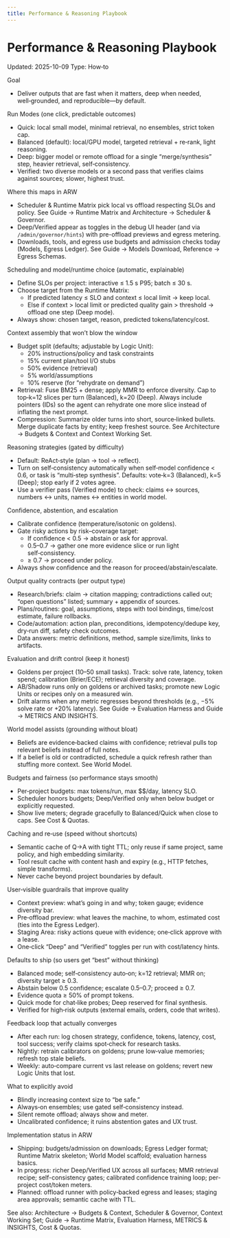 ```yaml
---
title: Performance & Reasoning Playbook
---
```


# Performance & Reasoning Playbook

Updated: 2025-10-09
Type: How‑to

Goal
- Deliver outputs that are fast when it matters, deep when needed, well‑grounded, and reproducible—by default.

Run Modes (one click, predictable outcomes)
- Quick: local small model, minimal retrieval, no ensembles, strict token cap.
- Balanced (default): local/GPU model, targeted retrieval + re‑rank, light reasoning.
- Deep: bigger model or remote offload for a single “merge/synthesis” step, heavier retrieval, self‑consistency.
- Verified: two diverse models or a second pass that verifies claims against sources; slower, highest trust.

Where this maps in ARW
- Scheduler & Runtime Matrix pick local vs offload respecting SLOs and policy. See Guide → Runtime Matrix and Architecture → Scheduler & Governor.
- Deep/Verified appear as toggles in the debug UI header (and via `/admin/governor/hints`) with pre-offload previews and egress metering.
- Downloads, tools, and egress use budgets and admission checks today (Models, Egress Ledger). See Guide → Models Download, Reference → Egress Schemas.

Scheduling and model/runtime choice (automatic, explainable)
- Define SLOs per project: interactive ≤ 1.5 s P95; batch ≤ 30 s.
- Choose target from the Runtime Matrix:
  - If predicted latency ≤ SLO and context ≤ local limit → keep local.
  - Else if context > local limit or predicted quality gain > threshold → offload one step (Deep mode).
- Always show: chosen target, reason, predicted tokens/latency/cost.

Context assembly that won’t blow the window
- Budget split (defaults; adjustable by Logic Unit):
  - 20% instructions/policy and task constraints
  - 15% current plan/tool I/O stubs
  - 50% evidence (retrieval)
  - 5% world/assumptions
  - 10% reserve (for “rehydrate on demand”)
- Retrieval: Fuse BM25 + dense; apply MMR to enforce diversity. Cap to top‑k=12 slices per turn (Balanced), k=20 (Deep). Always include pointers (IDs) so the agent can rehydrate one more slice instead of inflating the next prompt.
- Compression: Summarize older turns into short, source‑linked bullets. Merge duplicate facts by entity; keep freshest source.
See Architecture → Budgets & Context and Context Working Set.

Reasoning strategies (gated by difficulty)
- Default: ReAct‑style (plan → tool → reflect).
- Turn on self‑consistency automatically when self‑model confidence < 0.6, or task is “multi‑step synthesis”. Defaults: vote‑k=3 (Balanced), k=5 (Deep); stop early if 2 votes agree.
- Use a verifier pass (Verified mode) to check: claims ↔ sources, numbers ↔ units, names ↔ entities in world model.

Confidence, abstention, and escalation
- Calibrate confidence (temperature/isotonic on goldens).
- Gate risky actions by risk–coverage target:
  - If confidence < 0.5 → abstain or ask for approval.
  - 0.5–0.7 → gather one more evidence slice or run light self‑consistency.
  - ≥ 0.7 → proceed under policy.
- Always show confidence and the reason for proceed/abstain/escalate.

Output quality contracts (per output type)
- Research/briefs: claim → citation mapping; contradictions called out; “open questions” listed; summary + appendix of sources.
- Plans/routines: goal, assumptions, steps with tool bindings, time/cost estimate, failure rollbacks.
- Code/automation: action plan, preconditions, idempotency/dedupe key, dry‑run diff, safety check outcomes.
- Data answers: metric definitions, method, sample size/limits, links to artifacts.

Evaluation and drift control (keep it honest)
- Goldens per project (10–50 small tasks). Track: solve rate, latency, token spend; calibration (Brier/ECE); retrieval diversity and coverage.
- AB/Shadow runs only on goldens or archived tasks; promote new Logic Units or recipes only on a measured win.
- Drift alarms when any metric regresses beyond thresholds (e.g., −5% solve rate or +20% latency).
See Guide → Evaluation Harness and Guide → METRICS AND INSIGHTS.

World model assists (grounding without bloat)
- Beliefs are evidence‑backed claims with confidence; retrieval pulls top relevant beliefs instead of full notes.
- If a belief is old or contradicted, schedule a quick refresh rather than stuffing more context. See World Model.

Budgets and fairness (so performance stays smooth)
- Per‑project budgets: max tokens/run, max $$/day, latency SLO.
- Scheduler honors budgets; Deep/Verified only when below budget or explicitly requested.
- Show live meters; degrade gracefully to Balanced/Quick when close to caps. See Cost & Quotas.

Caching and re‑use (speed without shortcuts)
- Semantic cache of Q→A with tight TTL; only reuse if same project, same policy, and high embedding similarity.
- Tool result cache with content hash and expiry (e.g., HTTP fetches, simple transforms).
- Never cache beyond project boundaries by default.

User‑visible guardrails that improve quality
- Context preview: what’s going in and why; token gauge; evidence diversity bar.
- Pre‑offload preview: what leaves the machine, to whom, estimated cost (ties into the Egress Ledger).
- Staging Area: risky actions queue with evidence; one‑click approve with a lease.
- One‑click “Deep” and “Verified” toggles per run with cost/latency hints.

Defaults to ship (so users get “best” without thinking)
- Balanced mode; self‑consistency auto‑on; k=12 retrieval; MMR on; diversity target ≥ 0.3.
- Abstain below 0.5 confidence; escalate 0.5–0.7; proceed ≥ 0.7.
- Evidence quota ≥ 50% of prompt tokens.
- Quick mode for chat‑like probes; Deep reserved for final synthesis.
- Verified for high‑risk outputs (external emails, orders, code that writes).

Feedback loop that actually converges
- After each run: log chosen strategy, confidence, tokens, latency, cost, tool success; verify claims spot‑check for research tasks.
- Nightly: retrain calibrators on goldens; prune low‑value memories; refresh top stale beliefs.
- Weekly: auto‑compare current vs last release on goldens; revert new Logic Units that lost.

What to explicitly avoid
- Blindly increasing context size to “be safe.”
- Always‑on ensembles; use gated self‑consistency instead.
- Silent remote offload; always show and meter.
- Uncalibrated confidence; it ruins abstention gates and UX trust.

Implementation status in ARW
- Shipping: budgets/admission on downloads; Egress Ledger format; Runtime Matrix skeleton; World Model scaffold; evaluation harness basics.
- In progress: richer Deep/Verified UX across all surfaces; MMR retrieval recipe; self-consistency gates; calibrated confidence training loop; per-project cost/token meters.
- Planned: offload runner with policy‑backed egress and leases; staging area approvals; semantic cache with TTL.

See also: Architecture → Budgets & Context, Scheduler & Governor, Context Working Set; Guide → Runtime Matrix, Evaluation Harness, METRICS & INSIGHTS, Cost & Quotas.
